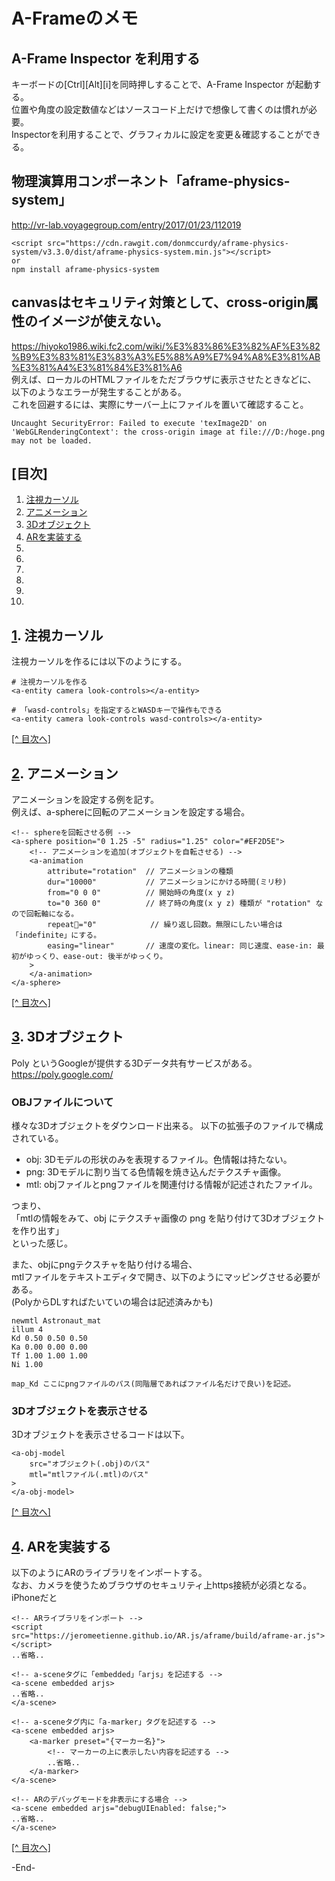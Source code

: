# A-Frameのメモ
## A-Frame Inspector を利用する
キーボードの[Ctrl][Alt][i]を同時押しすることで、A-Frame Inspector が起動する。  
位置や角度の設定数値などはソースコード上だけで想像して書くのは慣れが必要。  
Inspectorを利用することで、グラフィカルに設定を変更＆確認することができる。  

## 物理演算用コンポーネント「aframe-physics-system」  
http://vr-lab.voyagegroup.com/entry/2017/01/23/112019  

```
<script src="https://cdn.rawgit.com/donmccurdy/aframe-physics-system/v3.3.0/dist/aframe-physics-system.min.js"></script>
or
npm install aframe-physics-system
```

## canvasはセキュリティ対策として、cross-origin属性のイメージが使えない。  
https://hiyoko1986.wiki.fc2.com/wiki/%E3%83%86%E3%82%AF%E3%82%B9%E3%83%81%E3%83%A3%E5%88%A9%E7%94%A8%E3%81%AB%E3%81%A4%E3%81%84%E3%81%A6  
例えば、ローカルのHTMLファイルをただブラウザに表示させたときなどに、  
以下のようなエラーが発生することがある。  
これを回避するには、実際にサーバー上にファイルを置いて確認すること。  
```
Uncaught SecurityError: Failed to execute 'texImage2D' on 'WebGLRenderingContext': the cross-origin image at file:///D:/hoge.png may not be loaded.
```


<a id="idx_0"></a>

## [目次]  
1. [注視カーソル](#idx_1)  
2. [アニメーション](#idx_2)  
3. [3Dオブジェクト](#idx_3)  
4. [ARを実装する](#idx_4)  
5. [](#idx_5)  
6. [](#idx_6)  
7. [](#idx_7)  
8. [](#idx_8)  
9. [](#idx_9)  
10. [](#idx_10)  


<a id="idx_1"></a>

## [1](#idx_0). 注視カーソル
注視カーソルを作るには以下のようにする。  

```
# 注視カーソルを作る
<a-entity camera look-controls></a-entity>

# 「wasd-controls」を指定するとWASDキーで操作もできる
<a-entity camera look-controls wasd-controls></a-entity>
```
<p class="ec__link-index"><a href="#index">[^ 目次へ]</a></p>


<a id="idx_2"></a>

## [2](#idx_0). アニメーション
アニメーションを設定する例を記す。  
例えば、a-sphereに回転のアニメーションを設定する場合。  

```
<!-- sphereを回転させる例 -->
<a-sphere position="0 1.25 -5" radius="1.25" color="#EF2D5E">
    <!-- アニメーションを追加(オブジェクトを自転させる) -->
    <a-animation
        attribute="rotation"  // アニメーションの種類
        dur="10000"           // アニメーションにかける時間(ミリ秒)
        from="0 0 0"          // 開始時の角度(x y z)
        to="0 360 0"          // 終了時の角度(x y z) 種類が "rotation" なので回転軸になる。
        repeat="0"            // 繰り返し回数。無限にしたい場合は「indefinite」にする。
        easing="linear"       // 速度の変化。linear: 同じ速度、ease-in: 最初がゆっくり、ease-out: 後半がゆっくり。
    >
    </a-animation>
</a-sphere>
```
<p class="ec__link-index"><a href="#index">[^ 目次へ]</a></p>


<a id="idx_3"></a>

## [3](#idx_0). 3Dオブジェクト
Poly というGoogleが提供する3Dデータ共有サービスがある。  
https://poly.google.com/  

### OBJファイルについて
様々な3Dオブジェクトをダウンロード出来る。
以下の拡張子のファイルで構成されている。  
- obj: 3Dモデルの形状のみを表現するファイル。色情報は持たない。  
- png: 3Dモデルに割り当てる色情報を焼き込んだテクスチャ画像。  
- mtl: objファイルとpngファイルを関連付ける情報が記述されたファイル。  

つまり、  
「mtlの情報をみて、obj にテクスチャ画像の png を貼り付けて3Dオブジェクトを作り出す」  
といった感じ。  

また、objにpngテクスチャを貼り付ける場合、  
mtlファイルをテキストエディタで開き、以下のようにマッピングさせる必要がある。  
(PolyからDLすればたいていの場合は記述済みかも)  

```
newmtl Astronaut_mat
illum 4
Kd 0.50 0.50 0.50
Ka 0.00 0.00 0.00
Tf 1.00 1.00 1.00
Ni 1.00

map_Kd ここにpngファイルのパス(同階層であればファイル名だけで良い)を記述。
```

### 3Dオブジェクトを表示させる
3Dオブジェクトを表示させるコードは以下。  

```
<a-obj-model
    src="オブジェクト(.obj)のパス"
    mtl="mtlファイル(.mtl)のパス"
>
</a-obj-model>
```

<p class="ec__link-index"><a href="#index">[^ 目次へ]</a></p>


<a id="idx_4"></a>

## [4](#idx_0). ARを実装する
以下のようにARのライブラリをインポートする。  
なお、カメラを使うためブラウザのセキュリティ上https接続が必須となる。  
iPhoneだと

```
<!-- ARライブラリをインポート -->
<script src="https://jeromeetienne.github.io/AR.js/aframe/build/aframe-ar.js"></script>
..省略..

<!-- a-sceneタグに「embedded」「arjs」を記述する -->
<a-scene embedded arjs>
..省略..
</a-scene>

<!-- a-sceneタグ内に「a-marker」タグを記述する -->
<a-scene embedded arjs>
    <a-marker preset="{マーカー名}">
        <!-- マーカーの上に表示したい内容を記述する -->
        ..省略..
    </a-marker>
</a-scene>

<!-- ARのデバッグモードを非表示にする場合 -->
<a-scene embedded arjs="debugUIEnabled: false;">
..省略..
</a-scene>
```
<p class="ec__link-index"><a href="#index">[^ 目次へ]</a></p>


-End-
